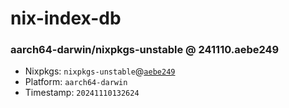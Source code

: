 # nix-index-db
### aarch64-darwin/nixpkgs-unstable @ 241110.aebe249
- Nixpkgs: `nixpkgs-unstable`@[`aebe249`](https://github.com/NixOS/nixpkgs/commit/aebe249544837ce42588aa4b2e7972222ba12e8f)
- Platform: `aarch64-darwin`
- Timestamp: `20241110132624`
